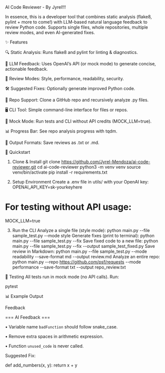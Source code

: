 AI Code Reviewer - By Jyrel!!!

In essence, this is a developer tool that combines static analysis (flake8, pylint + more to come!) with LLM-based natural language feedback to review Python code. Supports single files, whole repositories, multiple review modes, and even AI-generated fixes.

✨ Features



🔍 Static Analysis: Runs flake8 and pylint for linting & diagnostics.


🤖 LLM Feedback: Uses OpenAI’s API (or mock mode) to generate concise, actionable feedback.


🧩 Review Modes: Style, performance, readability, security.


🛠️ Suggested Fixes: Optionally generate improved Python code.


📂 Repo Support: Clone a GitHub repo and recursively analyze .py files.


🖥️ CLI Tool: Simple command-line interface for files or repos.


🔄 Mock Mode: Run tests and CLI without API credits (MOCK_LLM=true).


📊 Progress Bar: See repo analysis progress with tqdm.


📑 Output Formats: Save reviews as .txt or .md.


🚀 Quickstart


1. Clone & Install
git clone https://github.com/Jyrel-Mendoza/ai-code-reviewer.git
cd ai-code-reviewer
python3 -m venv venv
source venv/bin/activate
pip install -r requirements.txt

2. Setup Environment
Create a .env file in utils/ with your OpenAI key:
OPENAI_API_KEY=sk-yourkeyhere
# For testing without API usage:
MOCK_LLM=true

3. Run the CLI
Analyze a single file (style mode):
python main.py --file sample_test.py --mode style
Generate fixes (print to terminal):
python main.py --file sample_test.py --fix
Save fixed code to a new file:
python main.py --file sample_test.py --fix --output sample_test_fixed.py
Save review in Markdown:
python main.py --file sample_test.py --mode readability --save-format md --output review.md
Analyze an entire repo:
python main.py --repo https://github.com/psf/requests --mode performance --save-format txt --output repo_review.txt


🧪 Testing
All tests run in mock mode (no API calls).
Run:


pytest


📊 Example Output


Feedback



=== AI Feedback ===

• Variable name `badFunction` should follow snake_case.  


• Remove extra spaces in arithmetic expression.  


• Function `unused_code` is never called.  




Suggested Fix:


def add_numbers(x, y):
    return x + y